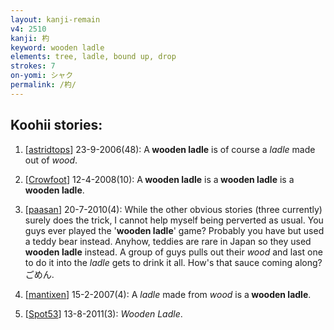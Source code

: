 ```yaml
---
layout: kanji-remain
v4: 2510
kanji: 杓
keyword: wooden ladle
elements: tree, ladle, bound up, drop
strokes: 7
on-yomi: シャク
permalink: /杓/
---
```


## Koohii stories: 

1) [<a href="http://kanji.koohii.com/profile/astridtops">astridtops</a>] 23-9-2006(48): A<strong> wooden ladle</strong> is of course a <em>ladle</em> made out of <em>wood</em>.

2) [<a href="http://kanji.koohii.com/profile/Crowfoot">Crowfoot</a>] 12-4-2008(10): A<strong> wooden ladle</strong> is a<strong> wooden ladle</strong> is a<strong> wooden ladle</strong>.

3) [<a href="http://kanji.koohii.com/profile/paasan">paasan</a>] 20-7-2010(4): While the other obvious stories (three currently) surely does the trick, I cannot help myself being perverted as usual. You guys ever played the &#039;<strong>wooden ladle</strong>&#039; game? Probably you have but used a teddy bear instead. Anyhow, teddies are rare in Japan so they used<strong> wooden ladle</strong> instead. A group of guys pulls out their <em>wood</em> and last one to do it into the <em>ladle</em> gets to drink it all. How&#039;s that sauce coming along? ごめん.

4) [<a href="http://kanji.koohii.com/profile/mantixen">mantixen</a>] 15-2-2007(4): A <em>ladle</em> made from <em>wood</em> is a<strong> wooden ladle</strong>.

5) [<a href="http://kanji.koohii.com/profile/Spot53">Spot53</a>] 13-8-2011(3): <em>Wooden Ladle</em>.

